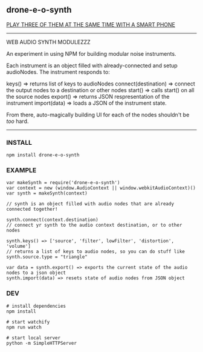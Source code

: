 drone-e-o-synth
----------------

[PLAY THREE OF THEM AT THE SAME TIME WITH A SMART PHONE](http://coleww.github.io/shake-it-off)

----------------------------

WEB AUDIO SYNTH MODULEZZZ

An experiment in using NPM for building modular noise instruments.

Each instrument is an object filled with already-connected and setup audioNodes. The instrument responds to:

keys() => returns list of keys to audioNodes
connect(destination) => connect the output nodes to a destination or other nodes
start() => calls start() on all the source nodes
export() => returns JSON respresentation of the instrument
import(data) => loads a JSON of the instrument state.

From there, auto-magically building UI for each of the nodes shouldn't be _too_ hard.

-----------------

### INSTALL 

`npm install drone-e-o-synth`

### EXAMPLE 

```
var makeSynth = require('drone-e-o-synth')
var context = new (window.AudioContext || window.webkitAudioContext)()
var synth = makeSynth(context)

// synth is an object filled with audio nodes that are already connected together!

synth.connect(context.destination)
// connect yr synth to the audio context destination, or to other nodes

synth.keys() => ['source', 'filter', lowFilter', 'distortion', 'volume']
// returns a list of keys to audio nodes, so you can do stuff like synth.source.type = "triangle"

var data = synth.export() => exports the current state of the audio nodes to a json object
synth.import(data) => resets state of audio nodes from JSON object
```

### DEV

```
# install dependencies
npm install

# start watchify
npm run watch

# start local server
python -m SimpleHTTPServer
```